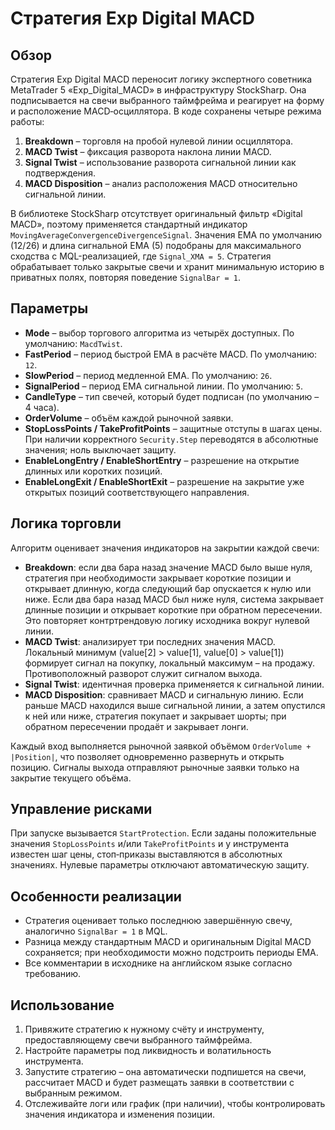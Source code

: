 # Стратегия Exp Digital MACD

## Обзор
Стратегия Exp Digital MACD переносит логику экспертного советника MetaTrader 5 «Exp_Digital_MACD» в инфраструктуру StockSharp. Она подписывается на свечи выбранного таймфрейма и реагирует на форму и расположение MACD‑осциллятора. В коде сохранены четыре режима работы:

1. **Breakdown** – торговля на пробой нулевой линии осциллятора.
2. **MACD Twist** – фиксация разворота наклона линии MACD.
3. **Signal Twist** – использование разворота сигнальной линии как подтверждения.
4. **MACD Disposition** – анализ расположения MACD относительно сигнальной линии.

В библиотеке StockSharp отсутствует оригинальный фильтр «Digital MACD», поэтому применяется стандартный индикатор `MovingAverageConvergenceDivergenceSignal`. Значения EMA по умолчанию (12/26) и длина сигнальной EMA (5) подобраны для максимального сходства с MQL-реализацией, где `Signal_XMA = 5`. Стратегия обрабатывает только закрытые свечи и хранит минимальную историю в приватных полях, повторяя поведение `SignalBar = 1`.

## Параметры
- **Mode** – выбор торгового алгоритма из четырёх доступных. По умолчанию: `MacdTwist`.
- **FastPeriod** – период быстрой EMA в расчёте MACD. По умолчанию: `12`.
- **SlowPeriod** – период медленной EMA. По умолчанию: `26`.
- **SignalPeriod** – период EMA сигнальной линии. По умолчанию: `5`.
- **CandleType** – тип свечей, который будет подписан (по умолчанию – 4 часа).
- **OrderVolume** – объём каждой рыночной заявки.
- **StopLossPoints / TakeProfitPoints** – защитные отступы в шагах цены. При наличии корректного `Security.Step` переводятся в абсолютные значения; ноль выключает защиту.
- **EnableLongEntry / EnableShortEntry** – разрешение на открытие длинных или коротких позиций.
- **EnableLongExit / EnableShortExit** – разрешение на закрытие уже открытых позиций соответствующего направления.

## Логика торговли
Алгоритм оценивает значения индикаторов на закрытии каждой свечи:

- **Breakdown**: если два бара назад значение MACD было выше нуля, стратегия при необходимости закрывает короткие позиции и открывает длинную, когда следующий бар опускается к нулю или ниже. Если два бара назад MACD был ниже нуля, система закрывает длинные позиции и открывает короткие при обратном пересечении. Это повторяет контртрендовую логику исходника вокруг нулевой линии.
- **MACD Twist**: анализирует три последних значения MACD. Локальный минимум (value[2] > value[1], value[0] > value[1]) формирует сигнал на покупку, локальный максимум – на продажу. Противоположный разворот служит сигналом выхода.
- **Signal Twist**: идентичная проверка применяется к сигнальной линии.
- **MACD Disposition**: сравнивает MACD и сигнальную линию. Если раньше MACD находился выше сигнальной линии, а затем опустился к ней или ниже, стратегия покупает и закрывает шорты; при обратном пересечении продаёт и закрывает лонги.

Каждый вход выполняется рыночной заявкой объёмом `OrderVolume + |Position|`, что позволяет одновременно развернуть и открыть позицию. Сигналы выхода отправляют рыночные заявки только на закрытие текущего объёма.

## Управление рисками
При запуске вызывается `StartProtection`. Если заданы положительные значения `StopLossPoints` и/или `TakeProfitPoints` и у инструмента известен шаг цены, стоп‑приказы выставляются в абсолютных значениях. Нулевые параметры отключают автоматическую защиту.

## Особенности реализации
- Стратегия оценивает только последнюю завершённую свечу, аналогично `SignalBar = 1` в MQL.
- Разница между стандартным MACD и оригинальным Digital MACD сохраняется; при необходимости можно подстроить периоды EMA.
- Все комментарии в исходнике на английском языке согласно требованию.

## Использование
1. Привяжите стратегию к нужному счёту и инструменту, предоставляющему свечи выбранного таймфрейма.
2. Настройте параметры под ликвидность и волатильность инструмента.
3. Запустите стратегию – она автоматически подпишется на свечи, рассчитает MACD и будет размещать заявки в соответствии с выбранным режимом.
4. Отслеживайте логи или график (при наличии), чтобы контролировать значения индикатора и изменения позиции.
